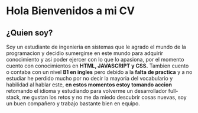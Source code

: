 

# Hola Bienvenidos a mi CV

## ¿Quien soy?
Soy un estudiante de ingenieria en sistemas que le agrado el mundo de la programacion y decidio sumergirse en este mundo para adquirir conocimiento y asi poder ejercer con lo que lo apasiona, por el momento cuento con conocimientos en **HTML, JAVASCRIPT y CSS.** Tambien cuento o contaba con un nivel **B1 en ingles** pero debido a la **falta de practica** y a no estudiar he perdido mucho por no decir la mayoria del vocabulario y habilidad al hablar este, **en estos momentos estoy tomando accion** retomando el idioma y estudiando para  volverme un desarrollador full-stack, me gustan los retos y no me da miedo descubrir cosas nuevas, soy un buen compañero y trabajo bastante bien en equipo.<br>




